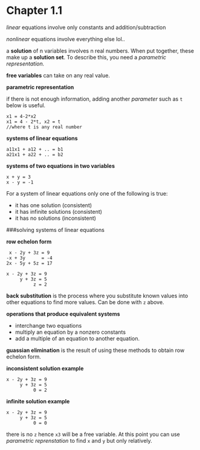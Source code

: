 # Chapter 1.1

*linear* equations involve only constants and addition/subtraction

*nonlinear* equations involve everything else lol..

a **solution** of n variables involves n real numbers. When put together, these make up a **solution set**. To describe this, you need a *parametric representation.*

**free variables** can take on any real value.

**parametric representation**

if there is not enough information, adding another *parameter* such as `t` below is useful.

    x1 = 4-2*x2
    x1 = 4 - 2*t, x2 = t
    //where t is any real number

**systems of linear equations**

    a11x1 + a12 + .. = b1
    a21x1 + a22 + .. = b2

**systems of two equations in two variables**

    x + y = 3
    x - y = -1

For a system of linear equations only one of the following is true:
- it has one solution (consistent)
- it has infinite solutions (consistent)
- it has no solutions (inconsistent)

###solving systems of linear equations

**row echelon form**

     x - 2y + 3z = 9
    -x + 3y      = -4
    2x - 5y + 5z = 17

    x - 2y + 3z = 9
         y + 3z = 5
              z = 2

**back substitution** is the process where you substitute known values into other equations to find more values. Can be done with `z` above.

**operations that produce equivalent systems**
- interchange two equations
- multiply an equation by a nonzero constants
- add a multiple of an equation to another equation.

**guassian elimination** is the result of using these methods to obtain row echelon form.

**inconsistent solution example**

    x - 2y + 3z = 9
         y + 3z = 5
              0 = 2

**infinite solution example**

    x - 2y + 3z = 9
         y + 3z = 5
              0 = 0

there is no `z` hence `x3` will be a free variable. At this point you can use *parametric reprenstation* to find `x` and `y` but only relatively.
